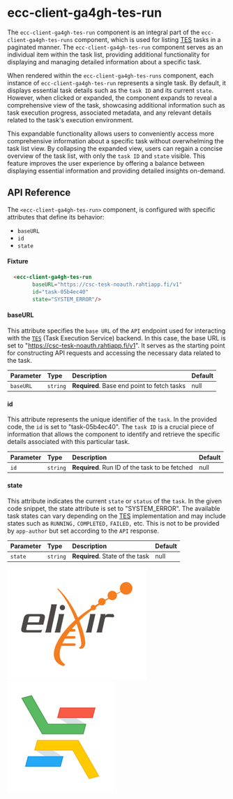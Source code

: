 # ecc-client-ga4gh-tes-run

The `ecc-client-ga4gh-tes-run` component is an integral part of the `ecc-client-ga4gh-tes-runs` component, which is used for listing [TES](https://github.com/ga4gh/task-execution-schemas) tasks in a paginated manner. The `ecc-client-ga4gh-tes-run` component serves as an individual item within the task list, providing additional functionality for displaying and managing detailed information about a specific task.

When rendered within the `ecc-client-ga4gh-tes-runs` component, each instance of `ecc-client-ga4gh-tes-run` represents a single task. By default, it displays essential task details such as the `task ID` and its current `state`. However, when clicked or expanded, the component expands to reveal a comprehensive view of the task, showcasing additional information such as task execution progress, associated metadata, and any relevant details related to the task's execution environment.

This expandable functionality allows users to conveniently access more comprehensive information about a specific task without overwhelming the task list view. By collapsing the expanded view, users can regain a concise overview of the task list, with only the `task ID` and `state` visible. This feature improves the user experience by offering a balance between displaying essential information and providing detailed insights on-demand.
## API Reference

The `<ecc-client-ga4gh-tes-run>` component, is configured with specific attributes that define its behavior:  
- `baseURL`
- `id`
- `state`

#### Fixture

```html
  <ecc-client-ga4gh-tes-run
        baseURL="https://csc-tesk-noauth.rahtiapp.fi/v1"
        id="task-05b4ec40"
        state="SYSTEM_ERROR"/>
```

#### baseURL 

This attribute specifies the `base URL` of the `API` endpoint used for interacting with the [`TES`](https://github.com/ga4gh/task-execution-schemas) (Task Execution Service) backend. In this case, the base URL is set to "https://csc-tesk-noauth.rahtiapp.fi/v1". It serves as the starting point for constructing API requests and accessing the necessary data related to the task.

| Parameter | Type     | Description                       | Default |
| :-------- | :------- | :-------------------------------- | :-------|
|`baseURL`|`string`|**Required**. Base end point to fetch tasks|null|

#### id

This attribute represents the unique identifier of the `task`. In the provided code, the `id` is set to "task-05b4ec40". The `task ID` is a crucial piece of information that allows the component to identify and retrieve the specific details associated with this particular task.

| Parameter | Type     | Description                       | Default |
| :-------- | :------- | :-------------------------------- | :-------|
|`id`|`string`|**Required**. Run ID of the task to be fetched|null|

#### state

This attribute indicates the current `state` or `status` of the `task`. In the given code snippet, the state attribute is set to "SYSTEM_ERROR". The available task states can vary depending on the [TES](https://github.com/ga4gh/task-execution-schemas) implementation and may include states such as `RUNNING,` `COMPLETED,` `FAILED,` etc. This is not to be provided by `app-author` but set according to the `API` response.

| Parameter | Type     | Description                       | Default |
| :-------- | :------- | :-------------------------------- | :-------|
|`state`|`string`|**Required**. State of the task|null|


![Logo]('./../../../../images/logo-elixir.svg)
![Logo]('./../../../../images/logo-elixir-cloud-aai.svg)

